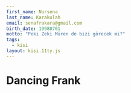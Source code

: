 ```yaml
---
first_name: Nursena 
last_name: Karakulah
email: senafrakara@gmail.com
birth_date: 19980701
motto: "Peki Zeki Müren de bizi görecek mi?"
tags:
  - kisi
layout: kisi.11ty.js
---
```


<h1>Dancing Frank</h1>

